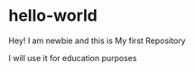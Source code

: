 # hello-world
Hey! I am newbie and this is
My first Repository

I will use it for education purposes
